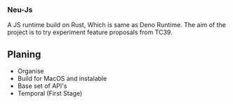 ### Neu-Js

A JS runtime build on Rust, Which is same as Deno Runtime. The aim of the project is to try experiment feature proposals from TC39.

## Planing

- Organise
- Build for MacOS and instalable
- Base set of API's
- Temporal (First Stage)
